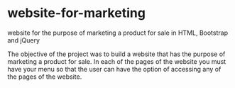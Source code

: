 # website-for-marketing
website for the purpose of marketing a product for sale in HTML, Bootstrap and jQuery

The objective of the project was to build a website that has the purpose of marketing a product for sale. In each of the pages of the website you must have your menu so that the user can have the option of accessing any of the pages of the website.
